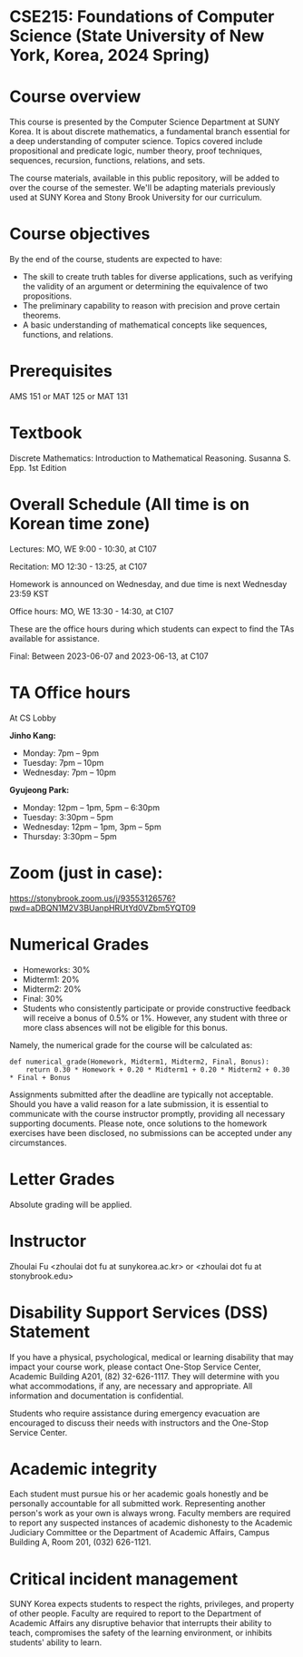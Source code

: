 
# CSE215: Foundations of Computer Science (State University of New York, Korea, 2024 Spring)

# Course overview

This course is presented by the Computer Science Department at SUNY Korea. It is about discrete mathematics, a fundamental branch essential for a deep understanding of computer science. Topics covered include propositional and predicate logic, number theory, proof techniques, sequences, recursion, functions, relations, and sets.

The course materials, available in this public repository, will be added to over the course of the semester. We'll be adapting materials previously used at SUNY Korea and Stony Brook University for our curriculum.


<a id="org6a7ec5b"></a>

# Course objectives

By the end of the course, students are expected to have:

- The skill to create truth tables for diverse applications, such as verifying the validity of an argument or determining the equivalence of two propositions.
- The preliminary capability to reason with precision and prove certain theorems.
- A basic understanding of mathematical concepts like sequences, functions, and relations.

<a id="orgb048669"></a>

# Prerequisites

AMS 151 or MAT 125 or MAT 131


<a id="orgbb0a69f"></a>

# Textbook

Discrete Mathematics: Introduction to Mathematical Reasoning. Susanna S. Epp. 1st Edition

<a id="org1a0f91c"></a>

# Overall Schedule (All time is on Korean time zone)

Lectures:  MO, WE 9:00  - 10:30, at C107

Recitation: MO 12:30  - 13:25, at C107

Homework is announced on Wednesday, and due time is next Wednesday 23:59 KST  

Office hours: MO, WE 13:30  - 14:30, at C107


These are the office hours during which students can expect to find the TAs available for assistance.

Final: Between 2023-06-07 and 2023-06-13, at C107

# TA Office hours

At CS Lobby

**Jinho Kang:**
- Monday: 7pm – 9pm
- Tuesday: 7pm – 10pm
- Wednesday: 7pm – 10pm

**Gyujeong Park:**
- Monday: 12pm – 1pm, 5pm – 6:30pm
- Tuesday: 3:30pm – 5pm
- Wednesday: 12pm – 1pm, 3pm – 5pm
- Thursday: 3:30pm – 5pm

# Zoom (just in case):

<https://stonybrook.zoom.us/j/93553126576?pwd=aDBQN1M2V3BUanpHRUtYd0VZbm5YQT09>


<a id="org20bf8ba"></a>

# Numerical Grades

-   Homeworks: 30%
-   Midterm1: 20%
-   Midterm2: 20%
-   Final: 30%
-   Students who consistently participate or provide constructive feedback will receive a bonus of  0.5% or 1%. However, any student with three or more class absences will not be eligible for this bonus.

Namely, the numerical grade for the course will be calculated as:

```
def numerical_grade(Homework, Midterm1, Midterm2, Final, Bonus):
    return 0.30 * Homework + 0.20 * Midterm1 + 0.20 * Midterm2 + 0.30 * Final + Bonus
```


Assignments submitted after the deadline are typically not acceptable. Should you have a valid reason for a late submission, it is essential to communicate with the course instructor promptly, providing all necessary supporting documents. Please note, once solutions to the homework exercises have been disclosed, no submissions can be accepted under any circumstances.


<a id="orgefb96c0"></a>



# Letter Grades 

Absolute grading will be applied. 


# Instructor

Zhoulai Fu \<zhoulai dot fu at sunykorea.ac.kr\>  or  \<zhoulai dot fu at stonybrook.edu\>



# Disability Support Services (DSS) Statement

If you have a physical, psychological, medical or learning disability that may impact your course work, please contact  One-Stop Service Center, Academic Building A201, (82) 32-626-1117. They will determine with you what accommodations, if any, are necessary and appropriate. All information and documentation is confidential.

Students who require assistance during emergency evacuation are encouraged to discuss their needs with instructors and the One-Stop Service Center.




# Academic integrity

Each student must pursue his or her academic goals honestly and be personally accountable for all submitted work. Representing another person's work as your own is always wrong. Faculty members are required to report any suspected instances of academic dishonesty to the Academic Judiciary Committee or the Department of Academic Affairs, Campus Building A, Room 201, (032) 626-1121.



# Critical incident management

SUNY Korea expects students to respect the rights,
privileges, and property of other people. Faculty are required to report to the Department of Academic Affairs any disruptive behavior that interrupts their ability to teach, compromises the safety of the learning environment, or inhibits students' ability to learn.

